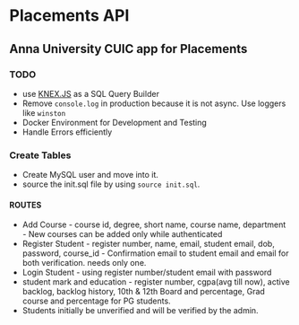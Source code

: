 # Placements API

## Anna University CUIC app for Placements

### TODO

- use [KNEX.JS](http://knexjs.org/) as a SQL Query Builder
- Remove `console.log` in production because it is not async. Use loggers like `winston`
- Docker Environment for Development and Testing
- Handle Errors efficiently

### Create Tables

- Create MySQL user and move into it.
- source the init.sql file by using `source init.sql`.

#### ROUTES

- Add Course - course id, degree, short name, course name, department - New courses can be added only while authenticated
- Register Student - register number, name, email, student email, dob, password, course_id - Confirmation email to student email and email for both verification. needs only one.
- Login Student - using register number/student email with password
- student mark and education - register number, cgpa(avg till now), active backlog, backlog history, 10th & 12th Board and percentage, Grad course and percentage for PG students.
- Students initially be unverified and will be verified by the admin.
